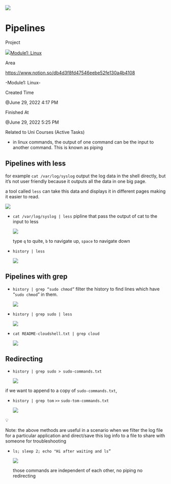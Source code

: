 ![](https://super.so/icon/light/edit-3.svg)

Pipelines
=========

Project

[![](https://super.so/icon/light/folder-plus.svg)Module1: Linux](https://www.notion.so/Module1-Linux-012f8f8155f745f68053f61714910da8)

Area

https://www.notion.so/db4d3f8fd47546eebe52fe130a4b4108


\-Module1: Linux-

Created Time

@June 29, 2022 4:17 PM

Finished At

@June 29, 2022 5:25 PM

Related to Uni Courses (Active Tasks)

*   in linux commands, the output of one command can be the input to another command. This is known as piping

Pipelines with less
-------------------

for example `cat /var/log/syslog` output the log data in the shell directly, but it’s not user friendly because it outputs all the data in one big page.

a tool called `less` can take this data and displays it in different pages making it easier to read.

[![](Pipelines%20667fbf3d2255461e860716383752e565/cat_logg.gif)](Pipelines%20667fbf3d2255461e860716383752e565/cat_logg.gif)

*   `cat /var/log/syslog | less` pipline that pass the output of cat to the input to less
    
    [![](Pipelines%20667fbf3d2255461e860716383752e565/cat_log_less.gif)](Pipelines%20667fbf3d2255461e860716383752e565/cat_log_less.gif)
    
    type `q` to quite, `b` to navigate up, `space` to navigate down
    

*   `history | less`
    
    [![](Pipelines%20667fbf3d2255461e860716383752e565/history_less.gif)](Pipelines%20667fbf3d2255461e860716383752e565/history_less.gif)
    

Pipelines with grep
-------------------

*   `history | grep “sudo chmod”` filter the history to find lines which have “`sudo chmod`” in them.
    
    [![](Pipelines%20667fbf3d2255461e860716383752e565/Untitled.png)](Pipelines%20667fbf3d2255461e860716383752e565/Untitled.png)
    

*   `history | grep sudo | less`
    
    [![](Pipelines%20667fbf3d2255461e860716383752e565/grep_less.gif)](Pipelines%20667fbf3d2255461e860716383752e565/grep_less.gif)
    

*   `cat README-cloudshell.txt | grep cloud`
    
    [![](Pipelines%20667fbf3d2255461e860716383752e565/grep_cloud.gif)](Pipelines%20667fbf3d2255461e860716383752e565/grep_cloud.gif)
    

Redirecting
-----------

*   `history | grep sudo > sudo-commands.txt`
    
    [![](Pipelines%20667fbf3d2255461e860716383752e565/redirect.gif)](Pipelines%20667fbf3d2255461e860716383752e565/redirect.gif)
    

if we want to append to a copy of `sudo-commands.txt`,

*   `history | grep tom` `>>` `sudo-tom-commands.txt`
    
    [![](Pipelines%20667fbf3d2255461e860716383752e565/tom.gif)](Pipelines%20667fbf3d2255461e860716383752e565/tom.gif)
    

💡

Note: the above methods are useful in a scenario when we filter the log file for a particular application and direct/save this log info to a file to share with someone for troubleshooting

*   `ls; sleep 2; echo "Hi after waiting and ls”`
    
    [![](Pipelines%20667fbf3d2255461e860716383752e565/sleep.gif)](Pipelines%20667fbf3d2255461e860716383752e565/sleep.gif)
    
    those commands are independent of each other, no piping no redirecting